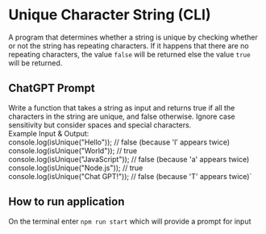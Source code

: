 # Unique Character String (CLI)
A program that determines whether a string is unique by checking whether or not the string has repeating characters.
If it happens that there are no repeating characters, the value `false` will be returned else the value `true` will be returned.

## ChatGPT Prompt
Write a function that takes a string as input and returns true if all the characters in the string are unique, and false otherwise. Ignore case sensitivity but consider spaces and special characters. <br/>
Example Input & Output: <br/>
console.log(isUnique("Hello"));       // false (because 'l' appears twice)
console.log(isUnique("World"));       // true  
console.log(isUnique("JavaScript"));  // false (because 'a' appears twice)
console.log(isUnique("Node.js"));     // true  
console.log(isUnique("Chat GPT!"));   // false (because 'T' appears twice)`

## How to run application
On the terminal enter `npm run start` which will provide a prompt for input
